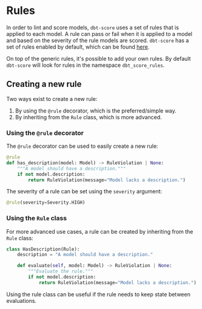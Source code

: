 # Rules

In order to lint and score models, `dbt-score` uses a set of rules that is
applied to each model. A rule can pass or fail when it is applied to a model and
based on the severity of the rule models are scored. `dbt-score` has a set of
rules enabled by default, which can be found [here](reference/rules/generic.md).

On top of the generic rules, it's possible to add your own rules. By default
`dbt-score` will look for rules in the namespace `dbt_score_rules`.

## Creating a new rule

Two ways exist to create a new rule:

1. By using the `@rule` decorator, which is the preferred/simple way.
2. By inheriting from the `Rule` class, which is more advanced.

### Using the `@rule` decorator

The `@rule` decorator can be used to easily create a new rule:

```python
@rule
def has_description(model: Model) -> RuleViolation | None:
    """A model should have a description."""
    if not model.description:
        return RuleViolation(message="Model lacks a description.")
```

The severity of a rule can be set using the `severity` argument:

```python
@rule(severity=Severity.HIGH)
```

### Using the `Rule` class

For more advanced use cases, a rule can be created by inheriting from the `Rule`
class:

```python
class HasDescription(Rule):
    description = "A model should have a description."

    def evaluate(self, model: Model) -> RuleViolation | None:
        """Evaluate the rule."""
        if not model.description:
            return RuleViolation(message="Model lacks a description.")
```

Using the rule class can be useful if the rule needs to keep state between
evaluations.
